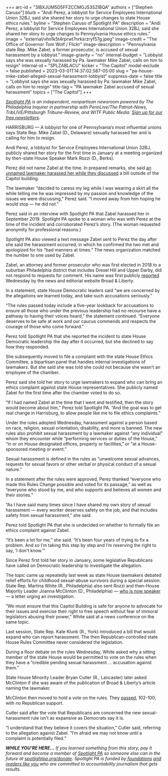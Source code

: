 +++
arc-id = "3IBXJUM5D5FFZCCMGJS3SZIBQA"
authors = ["Stephen Caruso"]
blurb = "Andi Perez, a lobbyist for Service Employees International Union 32BJ, said she shared her story to urge changes to state House ethics rules."
byline = "Stephen Caruso of Spotlight PA"
description = "Andi Perez, a lobbyist for Service Employees International Union 32BJ, said she shared her story to urge changes to Pennsylvania House ethics rules."
image = "external/vhn1k5t4rprwt7nrksrzryf57g.jpeg"
image-credit = "The Office of Governor Tom Wolf / Flickr"
image-description = "Pennsylvania state Rep. Mike Zabel, a former prosecutor, is accused of sexual harassment by a lobbyist."
image-gravity = "no"
internal-budget = "Lobbyist says she was sexually harassed by Pa. lawmaker Mike Zabel, calls on him to resign"
internal-id = "SPLZABLACU"
kicker = "The Capitol"
modal-exclude = false
published = 2023-03-01T14:37:02.587-05:00
slug = "pa-house-mike-zabel-alleged-sexual-harassment-lobbyist"
suppress-date = false
title = "Lobbyist says she was sexually harassed by Pa. lawmaker Mike Zabel, calls on him to resign"
title-tag = "PA lawmaker Zabel accused of sexual harassment"
topics = ["The Capitol"]
+++

<a href="https://www.spotlightpa.org/"><i>Spotlight PA</i></a><i> is an independent, nonpartisan newsroom powered by The Philadelphia Inquirer in partnership with PennLive/The Patriot-News, TribLIVE/Pittsburgh Tribune-Review, and WITF Public Media. </i><a href="https://www.spotlightpa.org/newsletters"><i>Sign up for our free newsletters</i></a><i>.</i>

HARRISBURG — A lobbyist for one of Pennsylvania’s most influential unions says State Rep. Mike Zabel (D., Delaware) sexually harassed her and is calling for him to resign.

Andi Perez, a lobbyist for Service Employees International Union 32BJ, publicly shared her story for the first time in January at a meeting organized by then-state House Speaker Mark Rozzi (D., Berks).

Perez did not name Zabel at the time. In prepared remarks, she said <a href="https://www.spotlightpa.org/news/2023/01/pa-house-lawmaker-harassment-allegation-misconduct-rules/">an unnamed lawmaker harassed her while they discussed</a> a bill outside of the Capitol building.

<script src="https://www.spotlightpa.org/embed.js" async></script><div data-spl-embed-version="1" data-spl-src="https://www.spotlightpa.org/embeds/newsletter/"></div>


The lawmaker “decided to caress my leg while I was wearing a skirt all the while telling me he was impressed by my passion and knowledge of the issues we were discussing,” Perez said. “I moved away from him hoping he would stop — he did not.”

Perez said in an interview with Spotlight PA that Zabel harassed her in September 2019. Spotlight PA spoke to a woman who was with Perez at the time of the incident and corroborated Perez’s story. (The woman requested anonymity for professional reasons.)

Spotlight PA also viewed a text message Zabel sent to Perez the day after she said the harassment occurred, in which he confirmed the two met and apologized for his “bad manners at times.” The news organization matched the number to one used by Zabel.

Zabel, an attorney and former prosecutor who was first elected in 2018 to a suburban Philadelphia district that includes Drexel Hill and Upper Darby, did not respond to requests for comment. His name was first publicly <a href="https://broadandliberty.com/2023/03/01/source-delaware-county-rep-mike-zabel-is-alleged-groper-of-lobbyist-also-sexually-propositioned-fellow-state-house-member/">reported</a> Wednesday by the news and editorial website Broad &amp; Liberty.

In a statement, state House Democratic leaders said “we are concerned by the allegations we learned today, and take such accusations seriously.”

“The rules passed today include a five-year lookback for accusations to ensure all those who under the previous leadership had no recourse have a pathway to having their voices heard,” the statement continued. “Everyone deserves to be safe at work and our caucus commends and respects the courage of those who come forward.”

Perez told Spotlight PA that she reported the incident to state House Democratic leadership the day after it occurred, but she declined to say how they responded.

She subsequently moved to file a complaint with the state House Ethics Committee, a bipartisan panel that handles internal investigations of lawmakers. But she said she was told she could not because she wasn’t an employee of the chamber.

Perez said she told her story to urge lawmakers to expand who can bring an ethics complaint against state House representatives. She publicly named Zabel for the first time after the chamber voted to do so.

“If I had named Zabel at the time that I went and testified, then the story would become about him,” Perez told Spotlight PA. “And the goal was to get real change in Harrisburg, to allow people like me to file ethics complaints.”

Under the rules adopted Wednesday, harassment against a person based on race, religion, sexual orientation, disability, and more is banned. The new rules also prohibit sexual harassment by a lawmaker against “any individual” whom they encounter while “performing services or duties of the House,” “in or on House designated offices, property or facilities,” or “at a House-sponsored meeting or event.”

Sexual harassment is defined in the rules as “unwelcome sexual advances, requests for sexual favors or other verbal or physical conduct of a sexual nature.”

In a statement after the rules were approved, Perez thanked “everyone who made this Rules Change possible and voted for its passage,” as well as “everyone who stood by me, and who supports and believes all women and their stories.”

“As I have said many times since I have shared my own story of sexual harassment — every worker deserves safety on the job, and that includes safety from sexual harassment,” she said.

Perez told Spotlight PA that she is undecided on whether to formally file an ethics complaint against Zabel.

“It’s been a lot for me,” she said. “It’s been four years of trying to fix a problem. And so I’m taking this step by step and I’m reserving the right to say, ‘I don’t know.’”

Since Perez first told her story in January, some legislative Republicans have called on Democratic leadership to investigate the allegation.

The topic came up repeatedly last week as state House lawmakers debated relief efforts for childhood sexual-abuse survivors during a special session. State Rep. Martina White (R., Philadelphia) also sent Rozzi and then-House Majority Leader Joanna McClinton (D., Philadelphia) — <a href="https://www.spotlightpa.org/news/2023/02/pa-house-speaker-mark-rozzi-resigns/">who is now speaker</a> — a letter urging an investigation.

“We must ensure that this Capitol Building is safe for anyone to advocate for their issues and exercise their right to free speech without fear of immoral legislators abusing their power,” White said at a news conference on the same topic.

Last session, State Rep. Kate Klunk (R., York) introduced a bill that would expand who can report harassment. The then Republican-controlled state House Rules Committee never considered the legislation.

<script src="https://www.spotlightpa.org/embed.js" async></script><div data-spl-embed-version="1" data-spl-src="https://www.spotlightpa.org/embeds/donate/"></div>


During a floor debate on the rules Wednesday, White asked why a sitting member of the state House would be permitted to vote on the rules when they have a “credible pending sexual harassment ... accusation against them.”

State House Minority Leader Bryan Cutler (R., Lancaster) later asked McClinton if she was aware of the publication of Broad &amp; Liberty’s article naming the lawmaker.

McClinton then moved to hold a vote on the rules. They <a href="https://www.legis.state.pa.us/CFDOCS/Legis/RC/Public/rc_view_action2.cfm?sess_yr=2023&sess_ind=0&rc_body=H&rc_nbr=10">passed</a>, 102-100, with no Republican support.

Cutler said after the vote that Republicans are concerned the new sexual-harassment rule isn’t as expansive as Democrats say it is.

“I understand that they believe it covers the situation,” Cutler said, referring to the allegation against Zabel. “I’m afraid we may not know until a complaint is potentially filed.”

<i><b>WHILE YOU’RE HERE...</b></i><i> If you learned something from this story, pay it forward and become a member of </i><a href="https://www.spotlightpa.org/"><i>Spotlight PA</i></a><i> so someone else can in the future at </i><a href="http://spotlightpa.org/donate"><i>spotlightpa.org/donate</i></a><i>. Spotlight PA is funded by</i><a href="https://www.spotlightpa.org/support"><i> foundations</i></a><i> </i><a href="https://www.spotlightpa.org/support"><i>and readers like you</i></a><i> who are committed to accountability journalism that gets results.</i>
